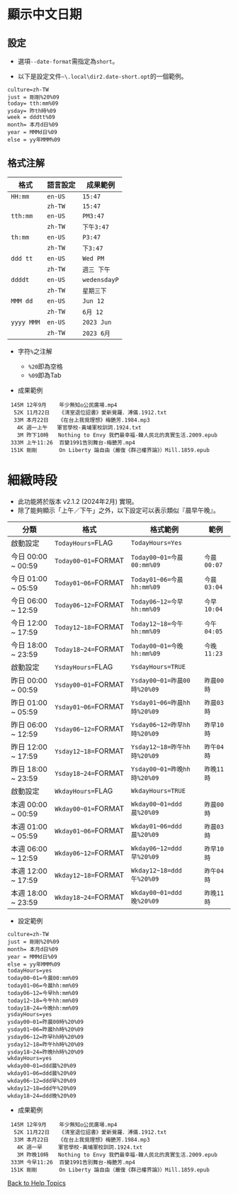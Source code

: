 ﻿# 顯示中文日期

## 設定

* 選項```--date-format```需指定為```short```。

* 以下是設定文件```~\.local\dir2.date-short.opt```的一個範例。
```
culture=zh-TW
just = 剛剛%20%09
today= tth:mm%09
ysday= 昨th時%09
week = dddtt%09
month= 本月d日%09
year = MMMd日%09
else = yy年MMM%09
```

## 格式注解

| 格式      | 語言設定 | 成果範例 |
| ---      | ----- | ---- |
| ```HH:mm```    | ```en-US``` | ```15:47``` |
|                | ```zh-TW``` | ```15:47``` |
| ```tth:mm```   | ```en-US``` | ```PM3:47``` |
|                | ```zh-TW``` | ```下午3:47``` |
| ```th:mm```    | ```en-US``` | ```P3:47``` |
|                | ```zh-TW``` | ```下3:47``` |
| ```ddd tt```   | ```en-US``` | ```Wed PM``` |
|                | ```zh-TW``` | ```週三 下午``` |
| ```ddddt```    | ```en-US``` | ```wedensdayP``` |
|                | ```zh-TW``` | ```星期三下``` |
| ```MMM dd```   | ```en-US``` | ```Jun 12``` |
|                | ```zh-TW``` | ```6月 12``` |
| ```yyyy MMM``` | ```en-US``` | ```2023 Jun``` |
|                | ```zh-TW``` | ```2023 6月``` |

* 字符```%```之注解
    - ```%20```即為空格
    - ```%09```即為Tab

* 成果範例
```
 145M 12年9月    年少無知◎公民廣場.mp4
  52K 11月22日   《清室退位詔書》愛新覺羅．溥儀.1912.txt
  33M 本月22日   《在台上我覓理想》梅艷芳.1984.mp3
   4K 週一上午   軍官學校-黃埔軍校訓詞.1924.txt
   3M 昨下10時   Nothing to Envy 我們最幸福-韓人民北的真實生活.2009.epub
 333M 上午11:26  百變1991告別舞台-梅艷芳.mp4
 151K 剛剛       On Liberty 論自由（嚴復《群己權界論》）Mill.1859.epub
 ```

# 細緻時段

* 此功能將於版本 v2.1.2 (2024年2月) 實現。
* 除了能夠顯示「上午／下午」之外，以下設定可以表示類似『晨早午晚』。

| 分類  | 格式  | 格式範例 | 範例 |
| ---- | ---  | -------------- | ------- |
| 啟動設定 | ```TodayHours=```FLAG | ```TodayHours=Yes```  | |
| 今日 00:00 ~ 00:59 | ```Today00~01=```FORMAT | ```Today00~01=今晨00:mm%09``` | ```今晨00:07``` |
| 今日 01:00 ~ 05:59 | ```Today01~06=```FORMAT | ```Today01~06=今晨hh:mm%09``` | ```今晨03:04``` |
| 今日 06:00 ~ 12:59 | ```Today06~12=```FORMAT | ```Today06~12=今早hh:mm%09``` | ```今早10:04``` |
| 今日 12:00 ~ 17:59 | ```Today12~18=```FORMAT | ```Today12~18=今午hh:mm%09``` | ```今午04:05``` |
| 今日 18:00 ~ 23:59 | ```Today18~24=```FORMAT | ```Today00~01=今晚hh:mm%09``` | ```今晚11:23``` |
| 啟動設定 | ```YsdayHours=```FLAG | ```YsdayHours=TRUE```  | |
| 昨日 00:00 ~ 00:59 | ```Ysday00~01=```FORMAT | ```Ysday00~01=昨晨00時%20%09``` | ```昨晨00時``` |
| 昨日 01:00 ~ 05:59 | ```Ysday01~06=```FORMAT | ```Ysday01~06=昨晨hh時%20%09``` | ```昨晨03時``` |
| 昨日 06:00 ~ 12:59 | ```Ysday06~12=```FORMAT | ```Ysday06~12=昨早hh時%20%09``` | ```昨早10時``` |
| 昨日 12:00 ~ 17:59 | ```Ysday12~18=```FORMAT | ```Ysday12~18=昨午hh時%20%09``` | ```昨午04時``` |
| 昨日 18:00 ~ 23:59 | ```Ysday18~24=```FORMAT | ```Ysday00~01=昨晚hh時%20%09``` | ```昨晚11時``` |
| 啟動設定 | ```WkdayHours=```FLAG | ```WkdayHours=TRUE```  | |
| 本週 00:00 ~ 00:59 | ```Wkday00~01=```FORMAT | ```Wkday00~01=ddd晨%20%09``` | ```昨晨00時``` |
| 本週 01:00 ~ 05:59 | ```Wkday01~06=```FORMAT | ```Wkday01~06=ddd晨%20%09``` | ```昨晨03時``` |
| 本週 06:00 ~ 12:59 | ```Wkday06~12=```FORMAT | ```Wkday06~12=ddd早%20%09``` | ```昨早10時``` |
| 本週 12:00 ~ 17:59 | ```Wkday12~18=```FORMAT | ```Wkday12~18=ddd午%20%09``` | ```昨午04時``` |
| 本週 18:00 ~ 23:59 | ```Wkday18~24=```FORMAT | ```Wkday00~01=ddd晚%20%09``` | ```昨晚11時``` |


* 設定範例

```
culture=zh-TW
just = 剛剛%20%09
month= 本月d日%09
year = MMMd日%09
else = yy年MMM%09
todayHours=yes
today00~01=今晨00:mm%09
today01~06=今晨hh:mm%09
today06~12=今早hh:mm%09
today12~18=今午hh:mm%09
today18~24=今晚hh:mm%09
ysdayHours=yes
ysday00~01=昨晨00時%20%09
ysday01~06=昨晨hh時%20%09
ysday06~12=昨早hh時%20%09
ysday12~18=昨午hh時%20%09
ysday18~24=昨晚hh時%20%09
wkdayHours=yes
wkday00~01=ddd晨%20%09
wkday01~06=ddd晨%20%09
wkday06~12=ddd早%20%09
wkday12~18=ddd午%20%09
wkday18~24=ddd晚%20%09
```


* 成果範例
```
 145M 12年9月    年少無知◎公民廣場.mp4
  52K 11月22日   《清室退位詔書》愛新覺羅．溥儀.1912.txt
  33M 本月22日   《在台上我覓理想》梅艷芳.1984.mp3
   4K 週一早     軍官學校-黃埔軍校訓詞.1924.txt
   3M 昨晚10時   Nothing to Envy 我們最幸福-韓人民北的真實生活.2009.epub
 333M 今早11:26  百變1991告別舞台-梅艷芳.mp4
 151K 剛剛       On Liberty 論自由（嚴復《群己權界論》）Mill.1859.epub
 ```

[Back to Help Topics](https://github.com/ck-yung/dir2cs/blob/main/docs/HELP.md)
